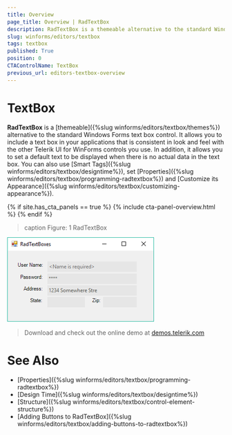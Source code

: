 ```yaml
---
title: Overview
page_title: Overview | RadTextBox
description: RadTextBox is a themeable alternative to the standard Windows Forms text box control.
slug: winforms/editors/textbox
tags: textbox
published: True
position: 0
CTAControlName: TextBox
previous_url: editors-textbox-overview
---
```


# TextBox

__RadTextBox__ is a [themeable]({%slug winforms/editors/textbox/themes%}) alternative to the standard Windows Forms text box control. It allows you to include a text box in your applications that is consistent in look and feel with the other Telerik UI for WinForms controls you use. In addition, it allows you to set a default text to be displayed when there is no actual data in the text box. You can also use [Smart Tags]({%slug winforms/editors/textbox/designtime%}), set [Properties]({%slug winforms/editors/textbox/programming-radtextbox%}) and [Customize its Appearance]({%slug winforms/editors/textbox/customizing-appearance%}).

{% if site.has_cta_panels == true %}
{% include cta-panel-overview.html %}
{% endif %}

>caption Figure: 1 RadTextBox

![editors-textbox-overview 001](images/editors-textbox-overview001.png)

> Download and check out the online demo at [demos.telerik.com](https://telerik-winforms-demos.s3.amazonaws.com/TelerikWinFormsExamplesLauncher.exe)

# See Also

* [Properties]({%slug winforms/editors/textbox/programming-radtextbox%})
* [Design Time]({%slug winforms/editors/textbox/designtime%})
* [Structure]({%slug winforms/editors/textbox/control-element-structure%})
* [Adding Buttons to RadTextBox]({%slug winforms/editors/textbox/adding-buttons-to-radtextbox%})
